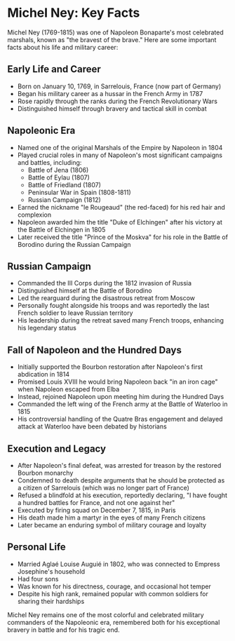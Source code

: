 # Michel Ney: Key Facts

Michel Ney (1769-1815) was one of Napoleon Bonaparte's most celebrated marshals, known as "the bravest of the brave." Here are some important facts about his life and military career:

## Early Life and Career
- Born on January 10, 1769, in Sarrelouis, France (now part of Germany)
- Began his military career as a hussar in the French Army in 1787
- Rose rapidly through the ranks during the French Revolutionary Wars
- Distinguished himself through bravery and tactical skill in combat

## Napoleonic Era
- Named one of the original Marshals of the Empire by Napoleon in 1804
- Played crucial roles in many of Napoleon's most significant campaigns and battles, including:
  - Battle of Jena (1806)
  - Battle of Eylau (1807)
  - Battle of Friedland (1807)
  - Peninsular War in Spain (1808-1811)
  - Russian Campaign (1812)
- Earned the nickname "le Rougeaud" (the red-faced) for his red hair and complexion
- Napoleon awarded him the title "Duke of Elchingen" after his victory at the Battle of Elchingen in 1805
- Later received the title "Prince of the Moskva" for his role in the Battle of Borodino during the Russian Campaign

## Russian Campaign
- Commanded the III Corps during the 1812 invasion of Russia
- Distinguished himself at the Battle of Borodino
- Led the rearguard during the disastrous retreat from Moscow
- Personally fought alongside his troops and was reportedly the last French soldier to leave Russian territory
- His leadership during the retreat saved many French troops, enhancing his legendary status

## Fall of Napoleon and the Hundred Days
- Initially supported the Bourbon restoration after Napoleon's first abdication in 1814
- Promised Louis XVIII he would bring Napoleon back "in an iron cage" when Napoleon escaped from Elba
- Instead, rejoined Napoleon upon meeting him during the Hundred Days
- Commanded the left wing of the French army at the Battle of Waterloo in 1815
- His controversial handling of the Quatre Bras engagement and delayed attack at Waterloo have been debated by historians

## Execution and Legacy
- After Napoleon's final defeat, was arrested for treason by the restored Bourbon monarchy
- Condemned to death despite arguments that he should be protected as a citizen of Sarrelouis (which was no longer part of France)
- Refused a blindfold at his execution, reportedly declaring, "I have fought a hundred battles for France, and not one against her"
- Executed by firing squad on December 7, 1815, in Paris
- His death made him a martyr in the eyes of many French citizens
- Later became an enduring symbol of military courage and loyalty

## Personal Life
- Married Aglaé Louise Auguié in 1802, who was connected to Empress Josephine's household
- Had four sons
- Was known for his directness, courage, and occasional hot temper
- Despite his high rank, remained popular with common soldiers for sharing their hardships

Michel Ney remains one of the most colorful and celebrated military commanders of the Napoleonic era, remembered both for his exceptional bravery in battle and for his tragic end.